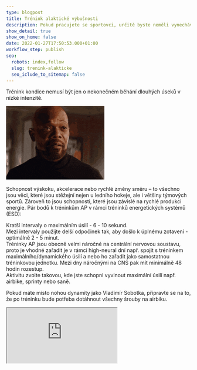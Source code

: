 ```yaml
---
type: blogpost
title: Trénink alaktické výbušnosti
description: Pokud pracujete se sportovci, určitě byste neměli vynechávat trénink alaktické výbušnosti v rámci kondičního tréninku.
show_detail: true
show_on_home: false
date: 2022-01-27T17:50:53.000+01:00
workflow_step: publish
seo:
  robots: index,follow
  slug: trenink-alakticke
  seo_iclude_to_sitemap: false
---
```


Trénink kondice nemusí být jen o nekonečném běhání dlouhých úseků v nízké intenzitě.

![](/assets/uploads/aaaaaaaa.gif)

Schopnost výskoku, akcelerace nebo rychlé změny směru – to všechno jsou věci, které jsou stěžejní nejen u ledního hokeje, ale i většiny týmových sportů. Zároveň to jsou schopnosti, které jsou závislé na rychlé produkci energie. Pár bodů k tréninkům AP v rámci tréninků energetických systémů (ESD):

Kratší intervaly o maximálním úsilí - 6 - 10 sekund.\
Mezi intervaly použijte delší odpočinek tak, aby došlo k úplnému zotavení - optimálně 2 - 5 minut.\
Tréninky AP jsou obecně velmi náročné na centrální nervovou soustavu, proto je vhodné zařadit je v rámci high-neural dní např. spojit s tréninkem maximálního/dynamického úsilí a nebo ho zařadit jako samostatnou tréninkovou jednotku. Mezi dny náročnými na CNS pak mít minimálně 48 hodin rozestup.\
Aktivitu zvolte takovou, kde jste schopni vyvinout maximální úsilí např. airbike, sprinty nebo saně.

Pokud máte místo nohou dynamity jako Vladimír Sobotka, připravte se na to, že po tréninku bude potřeba dotáhnout všechny šrouby na airbiku.

<div class="embed-responsive embed-responsive-16by9">

<iframe class="embed-responsive-item" src="https://www.youtube.com/watch?v=qrOOn0HY6E0" allowfullscreen></iframe>

</div>
